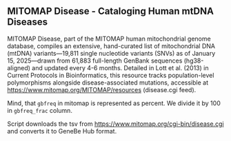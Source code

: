 ## MITOMAP Disease - Cataloging Human mtDNA Diseases

MITOMAP Disease, part of the MITOMAP human mitochondrial genome database, compiles an extensive, hand-curated list of mitochondrial DNA (mtDNA) variants—19,811 single nucleotide variants (SNVs) as of January 15, 2025—drawn from 61,883 full-length GenBank sequences (hg38-aligned) and updated every 4-6 months. Detailed in Lott et al. (2013) in Current Protocols in Bioinformatics, this resource tracks population-level polymorphisms alongside disease-associated mutations, accessible at https://www.mitomap.org/MITOMAP/resources (disease.cgi feed).

Mind, that `gbfreq` in mitomap is represented as percent. We divide it by 100 in `gbfreq_frac` column.

Script downloads the tsv from https://www.mitomap.org/cgi-bin/disease.cgi and converts it to GeneBe Hub format.
